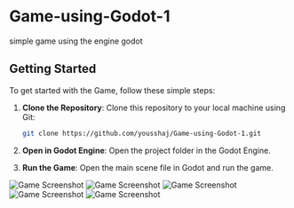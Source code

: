 # Game-using-Godot-1
simple game using the engine godot

## Getting Started

To get started with the Game, follow these simple steps:

1. **Clone the Repository**: 
   Clone this repository to your local machine using Git:

   ```bash
   git clone https://github.com/yousshaj/Game-using-Godot-1.git
2. **Open in Godot Engine**:
    Open the project folder in the Godot Engine.

3. **Run the Game**:
    Open the main scene file in Godot and run the game.


![Game Screenshot](/ScreenShots/1.png)
![Game Screenshot](/ScreenShots/2.png)
![Game Screenshot](/ScreenShots/3.png)
![Game Screenshot](/ScreenShots/4.png)
![Game Screenshot](/ScreenShots/5.png)
